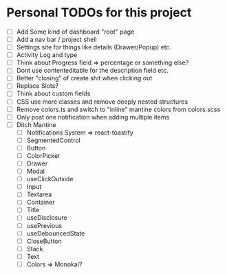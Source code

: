 # Personal TODOs for this project

- [ ] Add Some kind of dashboard "root" page
- [ ] Add a nav bar / project shell
- [ ] Settings site for things like details (Drawer/Popup) etc.
- [ ] Activity Log and type
- [ ] Think about Progress field => percentage or something else?
- [ ] Dont use contenteditable for the description field etc.
- [ ] Better "closing" of create shit when clicking out
- [ ] Replace Slots?
- [ ] Think about custom fields
- [ ] CSS use more classes and remove deeply nested structures
- [ ] Remove colors.ts and switch to "inline" mantine colors from colors.scss
- [ ] Only post one notification when adding multiple items
- [ ] Ditch Mantine
  - [ ] Notifications System => react-toastify
  - [ ] SegmentedControl
  - [ ] Button
  - [ ] ColorPicker
  - [ ] Drawer
  - [ ] Modal
  - [ ] useClickOutside
  - [ ] Input
  - [ ] Textarea
  - [ ] Container
  - [ ] Title
  - [ ] useDisclosure
  - [ ] usePrevious
  - [ ] useDebouncedState
  - [ ] CloseButton
  - [ ] Stack
  - [ ] Text
  - [ ] Colors => Monokai?